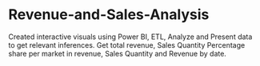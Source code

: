 # Revenue-and-Sales-Analysis


Created interactive visuals using Power BI, ETL, Analyze and Present data to get relevant inferences. 
Get total revenue, Sales Quantity Percentage share per market in revenue, Sales Quantity and Revenue by date.
